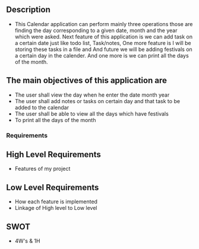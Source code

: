 ## Description
*  This Calendar application can perform mainly three operations those are finding the day corresponding to a given date, month and the year which were asked. Next feature of this application is we can add task on a certain date just like todo list, Task/notes, One more feature is I will be storing these tasks in a file and And future we will be adding festivals on a certain day in the calender.
 And one more is we can print all the days of the month.
 ## The main objectives of this application are 
* The user shall view the day when he enter the date month year
* The user shall add notes or tasks on certain day and that task to be added to the calendar
* The user shall be able to view all the days which have festivals
* To print all the days of the month
### Requirements
## High Level Requirements
* Features of my project
## Low Level Requirements
* How each feature is implemented
* Linkage of High level to Low level
## SWOT
* 4W's & 1H

